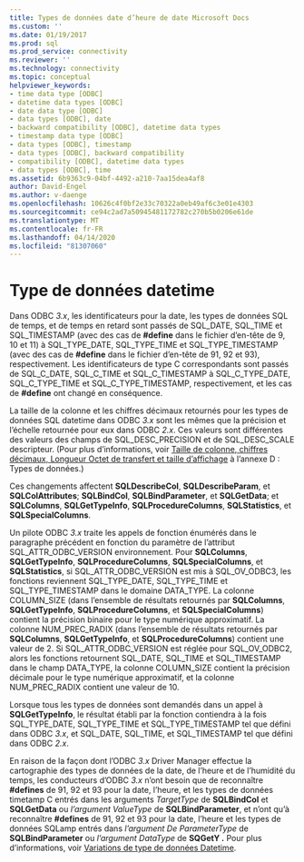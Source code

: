 ```yaml
---
title: Types de données date d’heure de date Microsoft Docs
ms.custom: ''
ms.date: 01/19/2017
ms.prod: sql
ms.prod_service: connectivity
ms.reviewer: ''
ms.technology: connectivity
ms.topic: conceptual
helpviewer_keywords:
- time data type [ODBC]
- datetime data types [ODBC]
- date data type [ODBC]
- data types [ODBC], date
- backward compatibility [ODBC], datetime data types
- timestamp data type [ODBC]
- data types [ODBC], timestamp
- data types [ODBC], backward compatibility
- compatibility [ODBC], datetime data types
- data types [ODBC], time
ms.assetid: 6b9363c9-04bf-4492-a210-7aa15dea4af8
author: David-Engel
ms.author: v-daenge
ms.openlocfilehash: 10626c4f0bf2e33c70322a0eb49af6c3e01e4303
ms.sourcegitcommit: ce94c2ad7a50945481172782c270b5b0206e61de
ms.translationtype: MT
ms.contentlocale: fr-FR
ms.lasthandoff: 04/14/2020
ms.locfileid: "81307060"
---
```

# <a name="datetime-data-types"></a>Type de données datetime
Dans ODBC *3.x*, les identificateurs pour la date, les types de données SQL de temps, et de temps en retard sont passés de SQL_DATE, SQL_TIME et SQL_TIMESTAMP (avec des cas de **#define** dans le fichier d’en-tête de 9, 10 et 11) à SQL_TYPE_DATE, SQL_TYPE_TIME et SQL_TYPE_TIMESTAMP (avec des cas de **#define** dans le fichier d’en-tête de 91, 92 et 93), respectivement. Les identificateurs de type C correspondants sont passés de SQL_C_DATE, SQL_C_TIME et SQL_C_TIMESTAMP à SQL_C_TYPE_DATE, SQL_C_TYPE_TIME et SQL_C_TYPE_TIMESTAMP, respectivement, et les cas de **#define** ont changé en conséquence.  
  
 La taille de la colonne et les chiffres décimaux retournés pour les types de données SQL datetime dans ODBC *3.x* sont les mêmes que la précision et l’échelle retournée pour eux dans ODBC *2.x*. Ces valeurs sont différentes des valeurs des champs de SQL_DESC_PRECISION et de SQL_DESC_SCALE descripteur. (Pour plus d’informations, voir [Taille de colonne, chiffres décimaux, Longueur Octet de transfert et taille d’affichage](../../../odbc/reference/appendixes/column-size-decimal-digits-transfer-octet-length-and-display-size.md) à l’annexe D : Types de données.)  
  
 Ces changements affectent **SQLDescribeCol**, **SQLDescribeParam**, et **SQLColAttributes**; **SQLBindCol**, **SQLBindParameter**, et **SQLGetData**; et **SQLColumns**, **SQLGetTypeInfo**, **SQLProcedureColumns**, **SQLStatistics**, et **SQLSpecialColumns**.  
  
 Un pilote ODBC *3.x* traite les appels de fonction énumérés dans le paragraphe précédent en fonction du paramètre de l’attribut SQL_ATTR_ODBC_VERSION environnement. Pour **SQLColumns**, **SQLGetTypeInfo**, **SQLProcedureColumns**, **SQLSpecialColumns**, et **SQLStatistics**, si SQL_ATTR_ODBC_VERSION est mis à SQL_OV_ODBC3, les fonctions reviennent SQL_TYPE_DATE, SQL_TYPE_TIME et SQL_TYPE_TIMESTAMP dans le domaine DATA_TYPE. La colonne COLUMN_SIZE (dans l’ensemble de résultats retournés par **SQLColumns**, **SQLGetTypeInfo**, **SQLProcedureColumns**, et **SQLSpecialColumns**) contient la précision binaire pour le type numérique approximatif. La colonne NUM_PREC_RADIX (dans l’ensemble de résultats retournés par **SQLColumns**, **SQLGetTypeInfo**, et **SQLProcedureColumns**) contient une valeur de 2. Si SQL_ATTR_ODBC_VERSION est réglée pour SQL_OV_ODBC2, alors les fonctions retournent SQL_DATE, SQL_TIME et SQL_TIMESTAMP dans le champ DATA_TYPE, la colonne COLUMN_SIZE contient la précision décimale pour le type numérique approximatif, et la colonne NUM_PREC_RADIX contient une valeur de 10.  
  
 Lorsque tous les types de données sont demandés dans un appel à **SQLGetTypeInfo**, le résultat établi par la fonction contiendra à la fois SQL_TYPE_DATE, SQL_TYPE_TIME et SQL_TYPE_TIMESTAMP tel que défini dans ODBC *3.x*, et SQL_DATE, SQL_TIME, et SQL_TIMESTAMP tel que défini dans ODBC *2.x*.  
  
 En raison de la façon dont l’ODBC *3.x* Driver Manager effectue la cartographie des types de données de la date, de l’heure et de l’humidité du temps, les conducteurs d’ODBC *3.x* n’ont besoin que de reconnaître **#defines** de 91, 92 et 93 pour la date, l’heure, et les types de données timetamp C entrés dans les arguments *TargetType* de **SQLBindCol** et **SQLGetData** ou *l’argument ValueType* de **SQLBindParameter**, et n’ont qu’à reconnaître **#defines** de 91, 92 et 93 pour la date, l’heure et les types de données SQLamp entrés dans *l’argument De ParameterType* de **SQLBindParameter** ou *l’argument DataType* de **SQGetY .** Pour plus d’informations, voir [Variations de type de données Datetime](../../../odbc/reference/develop-app/datetime-data-type-changes.md).
